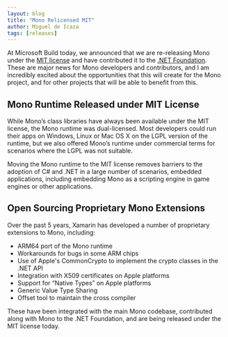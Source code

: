 ```yaml
---
layout: blog
title: "Mono Relicensed MIT"
author: Miguel de Icaza
tags: [releases]
---
```


At Microsoft Build today, we announced that we are re-releasing Mono under the [MIT license](https://opensource.org/licenses/mit-license.html) and have contributed it to the [.NET Foundation](http://www.dotnetfoundation.org/).  These are major news for Mono developers and contributors, and I am incredibly excited about the opportunities that this will create for the Mono project, and for other projects that will be able to benefit from this.

## Mono Runtime Released under MIT License

While Mono’s class libraries have always been available under the MIT license, the Mono runtime was dual-licensed.  Most developers could run their apps on Windows, Linux or Mac OS X on the LGPL version of the runtime, but we also offered Mono’s runtime under commercial terms for scenarios where the LGPL was not suitable.

Moving the Mono runtime to the MIT license removes barriers to the adoption of C# and .NET in a large number of scenarios, embedded applications, including embedding Mono as a scripting engine in game engines or other applications.

## Open Sourcing Proprietary Mono Extensions

Over the past 5 years, Xamarin has developed a number of proprietary extensions to Mono, including:

- ARM64 port of the Mono runtime
- Workarounds for bugs in some ARM chips
- Use of Apple's CommonCrypto to implement the crypto classes in the .NET API
- Integration with X509 certificates on Apple platforms
- Support for “Native Types” on Apple platforms
- Generic Value Type Sharing
- Offset tool to maintain the cross compiler

These have been integrated with the main Mono codebase, contributed along with Mono to the .NET Foundation, and are being released under the MIT license today.
